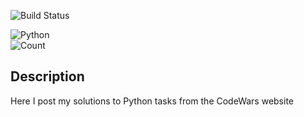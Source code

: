 ![Build Status](https://www.codewars.com/users/GeekCeo/badges/large)

![Python](https://img.shields.io/badge/-Python-222222?style=flat&logo=python)&nbsp;\
![Count](https://img.shields.io/badge/Total-20-green)&nbsp;

## Description ##
Here I post my solutions to Python tasks from the CodeWars website
